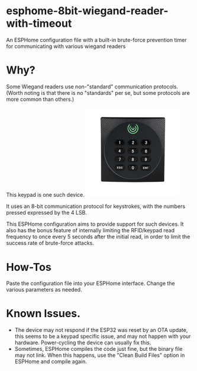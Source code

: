 # esphome-8bit-wiegand-reader-with-timeout
An ESPHome configuration file with a built-in brute-force prevention timer for communicating with various wiegand readers

# Why?
Some Wiegand readers use non-"standard" communication protocols. (Worth noting is that there is no "standards" per se, but some protocols are more common than others.)

This keypad is one such device. 
<img src="/intended_keypad.png"  width=50% height=50%>

It uses an 8-bit communication protocol for keystrokes, with the numbers pressed expressed by the 4 LSB.

This ESPHome configuration aims to provide support for such devices. It also has the bonus feature of internally limiting the RFID/keypad read frequency to once every 5 seconds after the initial read, in order to limit the success rate of brute-force attacks.

# How-Tos
Paste the configuration file into your ESPHome interface. Change the various parameters as needed.

# Known Issues.
- The device may not respond if the ESP32 was reset by an OTA update, this seems to be a keypad specific issue, and may not happen with your hardware. Power-cycling the device can usually fix this.
- Sometimes, ESPHome compiles the code just fine, but the binary file may not link. When this happens, use the "Clean Build Files" option in ESPHome and compile again.
